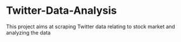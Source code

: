 # Twitter-Data-Analysis
This project aims at scraping Twitter data relating to stock market and analyzing the data
